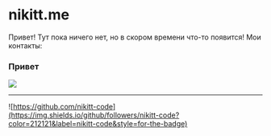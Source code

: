 # nikitt.me

Привет! Тут пока ничего нет, но в скором времени что-то появится!
Мои контакты: 

### Привет

<img src="https://github-readme-stats.vercel.app/api?username=nikitt-code&show_icons=true&count_private=true&theme=graywhite">

---

![https://github.com/nikitt-code](https://img.shields.io/github/followers/nikitt-code?color=212121&label=nikitt-code&style=for-the-badge)
